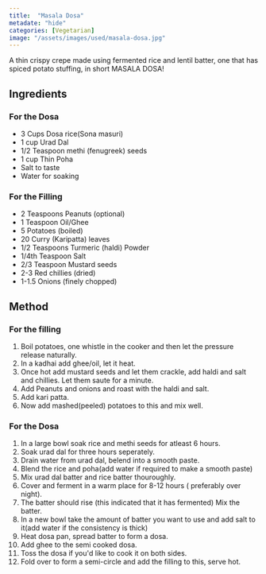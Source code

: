 ```yaml
---
title:  "Masala Dosa"
metadate: "hide"
categories: [Vegetarian]
image: "/assets/images/used/masala-dosa.jpg"
---
```


A thin crispy crepe made using fermented rice and lentil batter, one that has spiced potato stuffing, in short MASALA DOSA!

## Ingredients
### For the Dosa
- 3 Cups Dosa rice(Sona masuri)
- 1 cup Urad Dal
- 1/2 Teaspoon methi (fenugreek) seeds
- 1 cup Thin Poha
- Salt to taste
- Water for soaking
### For the Filling
- 2 Teaspoons Peanuts (optional)
- 1 Teaspoon Oil/Ghee
- 5 Potatoes (boiled)
- 20 Curry (Karipatta) leaves
- 1/2 Teaspoons Turmeric (haldi) Powder
- 1/4th Teaspoon Salt
- 2/3 Teaspoon Mustard seeds
- 2-3 Red chillies (dried)
- 1-1.5 Onions (finely chopped) 
## Method
### For the filling
1. Boil potatoes, one whistle in the cooker and then let the pressure release naturally.
2. In a kadhai add ghee/oil, let it heat.
3. Once hot add mustard seeds and let them crackle, add haldi and salt and chillies. Let them saute for a minute.
4. Add Peanuts and onions and roast with the haldi and salt.
5. Add kari patta. 
6. Now add mashed(peeled) potatoes to this and mix well. 
### For the Dosa
1. In a large bowl soak rice and methi seeds for atleast 6 hours. 
2. Soak urad dal for three hours seperately. 
3. Drain water from urad dal, belend into a smooth paste. 
4. Blend the rice and poha(add water if required to make a smooth paste)
5. Mix urad dal batter and rice batter thouroughly. 
6. Cover and ferment in a warm place for 8-12 hours ( preferably over night). 
7. The batter should rise (this indicated that it has fermented) Mix the batter.
8. In a new bowl take the amount of batter you want to use and add salt to it(add water if the consistency is thick)
9. Heat dosa pan, spread batter to form a dosa. 
10. Add ghee to the semi cooked dosa. 
11. Toss the dosa if you'd like to cook it on both sides. 
12. Fold over to form a semi-circle and add the filling to this, serve hot.  
